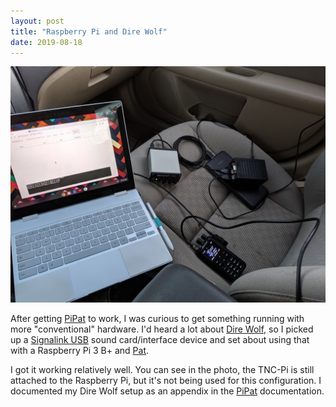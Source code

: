 ```yaml
---
layout: post
title: "Raspberry Pi and Dire Wolf"
date: 2019-08-18
---
```


![Raspberry Pi and SignaLink USB in a car](/assets/2019-08-18-pi-signalink.jpg)

After getting [PiPat](https://k0swe.radio/pipat) to work, I was curious to get something running
with more "conventional" hardware. I'd heard a lot about
[Dire Wolf](https://github.com/wb2osz/direwolf), so I picked up a
[Signalink USB](http://www.tigertronics.com/slusbmain.htm) sound card/interface device and set about
using that with a Raspberry Pi 3 B+ and [Pat](https://github.com/la5nta/pat).

I got it working relatively well. You can see in the photo, the TNC-Pi is still attached to the
Raspberry Pi, but it's not being used for this configuration. I documented my Dire Wolf setup as an
appendix in the [PiPat](https://k0swe.radio/pipat) documentation.
